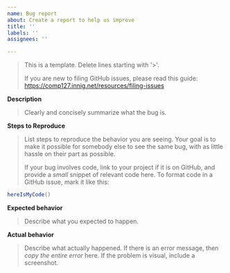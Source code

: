 ```yaml
---
name: Bug report
about: Create a report to help us improve
title: ''
labels: ''
assignees: ''

---
```


> This is a template. Delete lines starting with '>'.
>
> If you are new to filing GitHub issues, please read this guide:
> https://comp127.innig.net/resources/filing-issues

**Description**

>Clearly and concisely summarize what the bug is.

**Steps to Reproduce**

> List steps to reproduce the behavior you are seeing.
> Your goal is to make it possible for somebody else to see
> the same bug, with as little hassle on their part as possible.
>
> If your bug involves code, link to your project if it is on GitHub,
> and provide a _small_ snippet of relevant code here. To format
> code in a GitHub issue, mark it like this:
```java
hereIsMyCode()
```

**Expected behavior**

> Describe what you expected to happen.

**Actual behavior**

> Describe what actually happened.
> If there is an error message, then *copy the entire error* here.
> If the problem is visual, include a screenshot.
